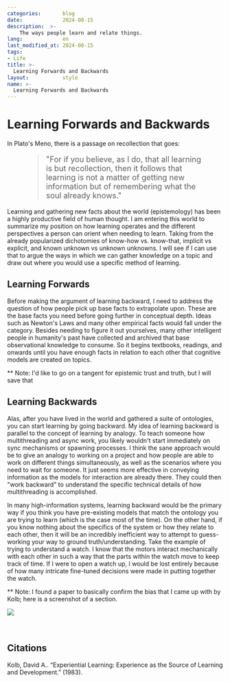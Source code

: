 ```yaml
---
categories:       blog
date:             2024-08-15
description:  >-
    The ways people learn and relate things.
lang:             en
last_modified_at: 2024-08-15
tags:
- Life
title: >-
  Learning Forwards and Backwards
layout:           style
name: >-
  Learning Forwards and Backwards
---
```


# Learning Forwards and Backwards

In Plato's Meno, there is a passage on recollection that goes:

<figure class="container-lg my-6" style="padding: 0;">
 <blockquote class="blockquote" style="font-size: 18px;">
 <p>  "For if you believe, as I do, that all learning is but recollection, then it follows that learning is not a matter of getting new information but of remembering what the soul already knows." </p>
 </blockquote>
</figure>


Learning and gathering new facts about the world (epistemology) has been a highly productive field of human thought. I am entering this world to summarize my position on how learning operates and the different perspectives a person can orient when needing to learn. Taking from the already popularized dichotomies of know-how vs. know-that, implicit vs explicit, and known unknown vs unknown unknowns. I will see if I can use that to argue the ways in which we can gather knowledge on a topic and draw out where you would use a specific method of learning.

## Learning Forwards

Before making the argument of learning backward, I need to address the question of how people pick up base facts to extrapolate upon. These are the base facts you need before going further in conceptual depth. Ideas such as Newton's Laws and many other empirical facts would fall under the category. Besides needing to figure it out yourselves, many other intelligent people in humanity's past have collected and archived that base observational knowledge to consume. So it begins textbooks, readings, and onwards until you have enough facts in relation to each other that cognitive models are created on topics. 

** Note: I'd like to go on a tangent for epistemic trust and truth, but I will save that

## Learning Backwards

Alas, after you have lived in the world and gathered a suite of ontologies, you can start learning by going backward. My idea of learning backward is parallel to the concept of learning by analogy. To teach someone how multithreading and async work, you likely wouldn't start immediately on sync mechanisms or spawning processes. I think the sane approach would be to give an analogy to working on a project and how people are able to work on different things simultaneously, as well as the scenarios where you need to wait for someone. It just seems more effective in conveying information as the models for interaction are already there. They could then "work backward" to understand the specific technical details of how multithreading is accomplished.

In many high-information systems, learning backward would be the primary way if you think you have pre-existing models that match the ontology you are trying to learn (which is the case most of the time). On the other hand, if you know nothing about the specifics of the system or how they relate to each other, then it will be an incredibly inefficient way to attempt to guess-working your way to ground truth/understanding. Take the example of trying to understand a watch. I know that the motors interact mechanically with each other in such a way that the parts within the watch move to keep track of time. If I were to open a watch up, I would be lost entirely because of how many intricate fine-tuned decisions were made in putting together the watch. 

** Note: I found a paper to basically confirm the bias that I came up with by Kolb; here is a screenshot of a section.

<div class="picture-grid1">
<img src="{{ 'assets/life/learning/snippet.png' | relative_url }}">
</div>
<br/><br/>


## Citations

Kolb, David A.. “Experiential Learning: Experience as the Source of Learning and Development.” (1983).